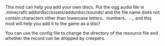 This mod can help you add your own discs.
Put the ogg audio file in .minecraft/.addurdisc/assets/addurdisc/sounds/ 
and the file name does not contain characters other than lowercase letters、numbers、-._ 
and this mod will help you add it to the game as a disc!

You can use the config file to change the directory of the resource file and whether the record can be dropped by creepers.
